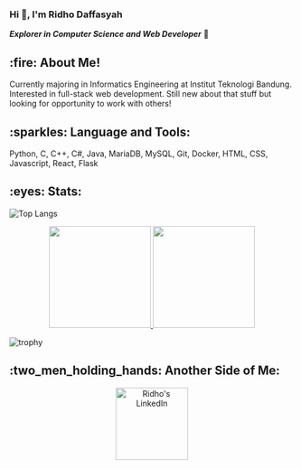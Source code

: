 <h3> Hi 👋, I'm Ridho Daffasyah </h3>

***Explorer in Computer Science and Web Developer*** 🚀 

<h2> :fire: About Me! </h2>
Currently majoring in Informatics Engineering at Institut Teknologi Bandung. Interested in full-stack web development. Still new about that stuff but looking for opportunity to work with others!

<h2> :sparkles: Language and Tools: </h2>
Python, C, C++, C#, Java, MariaDB, MySQL, Git, Docker, HTML, CSS, Javascript, React, Flask

<h2> :eyes: Stats: </h2>

![Top Langs](https://github-readme-stats.vercel.app/api/top-langs/?username=ferdyirawanf&layout=compact)

<p align="center">
<a href="https://github.com/ferdyirawanf">
  <img height="180em" src="https://github-readme-stats-eight-theta.vercel.app/api?username=ferdyirawanf&show_icons=true&theme=algolia&include_all_commits=true&count_private=true"/>
  <img height="180em" src="https://github-readme-stats-eight-theta.vercel.app/api/top-langs/?username=ferdyirawanf&layout=compact&langs_count=8&theme=algolia"/>
</a> 
</p>

![trophy](https://github-profile-trophy.vercel.app/?username=ridhodaffasyah)

<h2> :two_men_holding_hands: Another Side of Me: </h2>
<div align="center">
  <a href="https://www.linkedin.com/in/ridho-daffasyah/">
  <img alt="Ridho's LinkedIn" width="128px" src="https://img.shields.io/badge/LinkedIn-0077B5?style=for-the-badge&logo=linkedin&logoColor=white" />
  </a>
</div>
